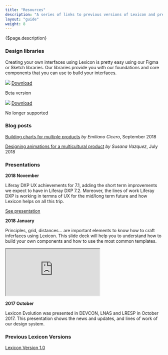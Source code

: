 ```yaml
---
title: "Resources"
description: "A series of links to previous versions of Lexicon and presentations done related to this design language."
layout: "guide"
weight: 8
---
```


<div class="page-description">{$page.description}</div>

### Design libraries

Creating your own interfaces using Lexicon is pretty easy using our Figma or Sketch libraries. Our libraries provide you with our foundations and core components that you can use to build your interfaces.

<div class="row">
    <div class="download-card">
        <img class="download-card-img" src="../../../images/resources/figma-logo.png">
        <a class="btn btn-primary" href="https://drive.google.com/file/d/1HB5Efjbzi_hc_mMRdQ_tMGNmTnqj_IPp/view?usp=sharing" target="_blank">Download</a>
        <p class="download-card-text">Beta version</p>
    </div>
    <div class="download-card">
        <img class="download-card-img" src="../../../images/resources/sketch-symbol-transparent.png">
        <a class="btn btn-primary" href="https://drive.google.com/file/d/1HfMYCIK9GE4htG6aTaRJ3NE5pJY7aB3k/view?usp=sharing" target="_blank">Download</a>
        <p class="download-card-text">No longer supported</p>
    </div>
</div>

### Blog posts

[Building charts for multiple products](https://medium.com/liferaydesign/building-charts-for-multiple-products-bb399ef1a71e) *by Emiliano Cicero*, September 2018

[Designing animations for a multicultural product](https://medium.com/liferaydesign/designing-for-a-multicultural-product-9564bc657cb5) *by Susana Vazquez*, July 2018

### Presentations

**2018 November**

Liferay DXP UX achievements for 7.1, adding the short term improvements we expect to have in Liferay DXP 7.2. Moreover, the lines of work Liferay DXP is working in termns of UX for the mid/long term future and how Lexicon helps on all this trip.

<a href="https://speakerdeck.com/victorvalle/liferay-dxp-ux-evolution-7d102f41-5803-41f5-ac2e-1da01da4f1a7" target="_blank">See presentation</a>


**2018 January**

Principles, grid, distances... are important elements to know how to craft inferfaces using Lexicon. This slide deck will help you to understand how to build your own components and how to use the most common templates.

<div class="videoContainer">
    <iframe src="https://docs.google.com/presentation/d/e/2PACX-1vSfh3xT-ogqij9lmxzJ3n1BmmweFu9XSYahZATIbt7R6jZpqrXEp3iGNSkGwIbGsXKDLGe9d5zs6PnH/embed?start=false&loop=false&delayms=3000" class="video"></iframe>
</div>

**2017 October**

Lexicon Evolution was presented in DEVCON, LNAS and LRESP in October 2017. This presentation shows the news and updates, and lines of work of our design system.

<script async class="speakerdeck-embed" data-id="2e287bdf09a44bb78231e707a84a26a5" data-ratio="1.77777777777778" src="//speakerdeck.com/assets/embed.js"></script>

### Previous Lexicon Versions

[Lexicon Version 1.0](http://v1.lexicondesign.io)